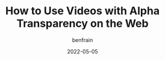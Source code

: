 ---
author: benfrain
date: 2022-05-05
permalink: false
tags:
  - html
  - effects
target_url: https://benfrain.com/how-to-use-videos-with-alpha-transparency-on-the-web/
title: How to Use Videos with Alpha Transparency on the Web
---